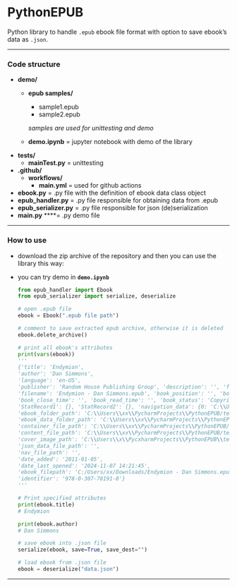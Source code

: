# PythonEPUB

Python library to handle `.epub` ebook file format with option to save ebook’s data as `.json`.

---

### Code structure

- **demo/**
    - **epub samples/**
        - sample1.epub
        - sample2.epub
        
        *samples are used for unittesting and demo*
        
    - **demo.ipynb** = jupyter notebook with demo of the library
- **tests/**
    - **mainTest.py** = unittesting
- **.github/**
    - **workflows/**
        - **main.yml** = used for github actions
- **ebook.py** = .py file with the definition of ebook data class object
- **epub_handler.py** = .py file responsible for obtaining data from .epub
- **epub_serializer.py** = .py file responsible for json (de)serialization
- **main.py**  ****= .py demo file

---

### How to use

- download the zip archive of the repository and then you can use the library this way:
- you can try demo in **`demo.ipynb`**
    
    ```python
    from epub_handler import Ebook
    from epub_serializer import serialize, deserialize
    
    # open .epub file
    ebook = Ebook(".epub file path")
    
    # comment to save extracted epub archive, otherwise it is deleted
    ebook.delete_archive()
    
    # print all ebook's attributes
    print(vars(ebook))
    '''
    {'title': 'Endymion', 
    'author': 'Dan Simmons', 
    'language': 'en-US', 
    'publisher': 'Random House Publishing Group', 'description': '', 'format': 'epub',
    'filename': 'Endymion - Dan Simmons.epub', 'book_position': '', 'book_open_time': '', 
    'book_close_time': '', 'book_read_time': '', 'book_status': 'Copyright © 1995 by Dan Simmons', 
    'StatRecord1': {}, 'StatRecord2': {}, 'navigation_data': {0: 'C:\\Users\\xx\\PycharmProjects\\PythonEPUB/temp\\Simm_9780307781918_epub_ncx_r1.ncx', 1: 'C:\\Users\\xx\\PycharmProjects\\PythonEPUB/temp\\OEBPS/Simm_9780307781918_epub_cvi_r1.htm'}, 
    'ebook_folder_path': 'C:\\Users\\xx\\PycharmProjects\\PythonEPUB/temp', 
    'ebook_data_folder_path': 'C:\\Users\\xx\\PycharmProjects\\PythonEPUB/tempDATA', 
    'container_file_path': 'C:\\Users\\xx\\PycharmProjects\\PythonEPUB/temp\\META-INF\\container.xml', 
    'content_file_path': 'C:\\Users\\xx\\PycharmProjects\\PythonEPUB/temp\\Simm_9780307781918_epub_opf_r1.opf', 
    'cover_image_path': 'C:\\Users\\x\\PycxharmProjects\\PythonEPUB\\temp\\OEBPS\\images\\Simm_9780307781918_epub_cvi_r1.jpg', 
    'json_data_file_path': '', 
    'nav_file_path': '', 
    'date_added': '2011-01-05', 
    'date_last_opened': '2024-11-07 14:21:45', 
    'ebook_filepath': 'C:/Users/xx/Downloads/Endymion - Dan Simmons.epub', 
    'identifier': '978-0-307-78191-8'}
    '''
    
    # Print specified attributes
    print(ebook.title)
    # Endymion
    
    print(ebook.author)
    # Dan Simmons
    
    # save ebook into .json file
    serialize(ebook, save=True, save_dest="")
    
    # load ebook from .json file
    ebook = deserialize("data.json")
    ```
    

---